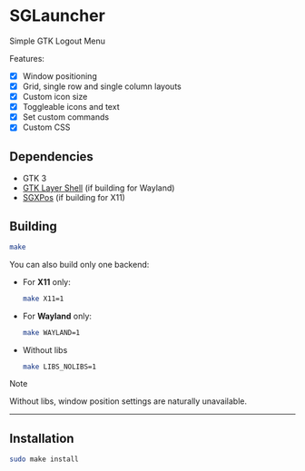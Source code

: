 # SGLauncher
Simple GTK Logout Menu

Features:

- [x] Window positioning
- [x] Grid, single row and single column layouts
- [x] Custom icon size
- [x] Toggleable icons and text
- [x] Set custom commands
- [x] Custom CSS

## Dependencies
- GTK 3
- [GTK Layer Shell](https://github.com/wmww/gtk-layer-shell) (if building for Wayland)
- [SGXPos](https://codeberg.org/ItsZariep/SGXPos) (if building for X11)

## Building

```bash
make
```

You can also build only one backend:

* For **X11** only:

  ```bash
  make X11=1
  ```

* For **Wayland** only:

  ```bash
  make WAYLAND=1
  ```
 
* Without libs

  ```bash
  make LIBS_NOLIBS=1
  ```

> [!NOTE]  
> Without libs, window position settings are naturally unavailable.
---

## Installation

```bash
sudo make install
```